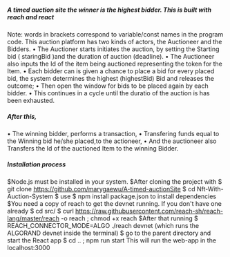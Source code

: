 ##### A timed auction site the winner is the highest bidder. This is built with reach and react
Note: words in brackets correspond to variable/const names in the program code.
This auction platform has two kinds of actors, the Auctioneer and the Bidders.
•	The Auctioner starts initiates the auction, by setting the Starting bid ( staringBid )and the duration of auction (deadline).
•	The Auctioneer also inputs the Id of the item being auctioned representing the token for the Item.
•	Each bidder can is given a chance to place a bid for every placed bid, the system determines the highest (highestBid) Bid and releases the outcome;
•	Then open the window for bids to be placed again by each bidder.
•	This continues in a cycle until the duratio of the auction is has been exhausted.
##### After this,
•	The winning bidder, performs a transaction,
•	Transfering funds equal to the Winning bid he/she placed,to the actioneer,
•	And the auctioneer also Transfers the Id of the auctioned Item to the winning Bidder.

##### Installation process
$Node.js must be installed in your system.
$After cloning the project with $ git clone https://github.com/marygaewu/A-timed-auctionSite
$ cd Nft-With-Auction-System
$ use $ npm install package.json to install dependencies
$You need a copy of reach to get the devnet running. If you don't have one already
$ cd src/
$ curl https://raw.githubusercontent.com/reach-sh/reach-lang/master/reach -o reach ; chmod +x reach
$After that running $ REACH_CONNECTOR_MODE=ALGO ./reach devnet (which runs the ALGORAND devnet inside the terminal)
$ go to the parent directory and start the React app $ cd .. ; npm run start
This will run the web-app in the localhost:3000

